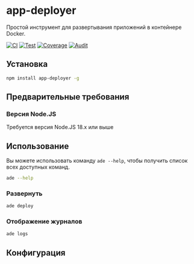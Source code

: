 # app-deployer
Простой инструмент для развертывания приложений в контейнере Docker.

[![CI](https://github.com/sumor-cloud/app-deployer/actions/workflows/ci.yml/badge.svg)](https://github.com/sumor-cloud/app-deployer/actions/workflows/ci.yml)
[![Test](https://github.com/sumor-cloud/app-deployer/actions/workflows/ut.yml/badge.svg)](https://github.com/sumor-cloud/app-deployer/actions/workflows/ut.yml)
[![Coverage](https://github.com/sumor-cloud/app-deployer/actions/workflows/coverage.yml/badge.svg)](https://github.com/sumor-cloud/app-deployer/actions/workflows/coverage.yml)
[![Audit](https://github.com/sumor-cloud/app-deployer/actions/workflows/audit.yml/badge.svg)](https://github.com/sumor-cloud/app-deployer/actions/workflows/audit.yml)

## Установка
```bash
npm install app-deployer -g
```

## Предварительные требования

### Версия Node.JS
Требуется версия Node.JS 18.x или выше

## Использование

Вы можете использовать команду `ade --help`, чтобы получить список всех доступных команд.
```bash
ade --help
```

### Развернуть

```bash
ade deploy
```

### Отображение журналов

```bash
ade logs
```

## Конфигурация